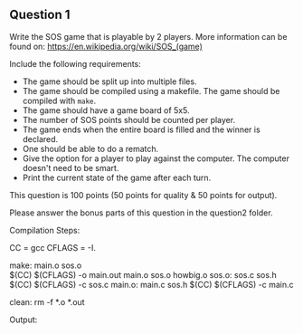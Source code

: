 ## Question 1

Write the SOS game that is playable by 2 players. More information can be found on: <a href="https://en.wikipedia.org/wiki/SOS_(game)">https://en.wikipedia.org/wiki/SOS_(game)</a>

Include the following requirements:
* The game should be split up into multiple files.
* The game should be compiled using a makefile. The game should be compiled with ```make```.
* The game should have a game board of 5x5.
* The number of SOS points should be counted per player.
* The game ends when the entire board is filled and the winner is declared.
* One should be able to do a rematch.
* Give the option for a player to play against the computer. The computer doesn't need to be smart. 
* Print the current state of the game after each turn.

This question is 100 points (50 points for quality & 50 points for output).

Please answer the bonus parts of this question in the question2 folder.

Compilation Steps:

CC = gcc
CFLAGS = -I.

make: main.o sos.o  
	$(CC) $(CFLAGS) -o main.out main.o sos.o howbig.o
sos.o: sos.c sos.h
	$(CC) $(CFLAGS) -c sos.c
main.o: main.c sos.h
	$(CC) $(CFLAGS) -c main.c

clean:
	rm -f *.o *.out

Output:
